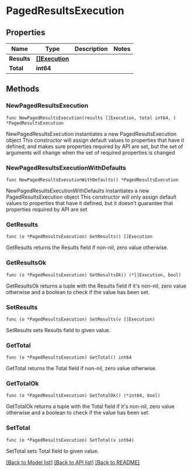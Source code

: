 # PagedResultsExecution

## Properties

Name | Type | Description | Notes
------------ | ------------- | ------------- | -------------
**Results** | [**[]Execution**](Execution.md) |  | 
**Total** | **int64** |  | 

## Methods

### NewPagedResultsExecution

`func NewPagedResultsExecution(results []Execution, total int64, ) *PagedResultsExecution`

NewPagedResultsExecution instantiates a new PagedResultsExecution object
This constructor will assign default values to properties that have it defined,
and makes sure properties required by API are set, but the set of arguments
will change when the set of required properties is changed

### NewPagedResultsExecutionWithDefaults

`func NewPagedResultsExecutionWithDefaults() *PagedResultsExecution`

NewPagedResultsExecutionWithDefaults instantiates a new PagedResultsExecution object
This constructor will only assign default values to properties that have it defined,
but it doesn't guarantee that properties required by API are set

### GetResults

`func (o *PagedResultsExecution) GetResults() []Execution`

GetResults returns the Results field if non-nil, zero value otherwise.

### GetResultsOk

`func (o *PagedResultsExecution) GetResultsOk() (*[]Execution, bool)`

GetResultsOk returns a tuple with the Results field if it's non-nil, zero value otherwise
and a boolean to check if the value has been set.

### SetResults

`func (o *PagedResultsExecution) SetResults(v []Execution)`

SetResults sets Results field to given value.


### GetTotal

`func (o *PagedResultsExecution) GetTotal() int64`

GetTotal returns the Total field if non-nil, zero value otherwise.

### GetTotalOk

`func (o *PagedResultsExecution) GetTotalOk() (*int64, bool)`

GetTotalOk returns a tuple with the Total field if it's non-nil, zero value otherwise
and a boolean to check if the value has been set.

### SetTotal

`func (o *PagedResultsExecution) SetTotal(v int64)`

SetTotal sets Total field to given value.



[[Back to Model list]](../README.md#documentation-for-models) [[Back to API list]](../README.md#documentation-for-api-endpoints) [[Back to README]](../README.md)


